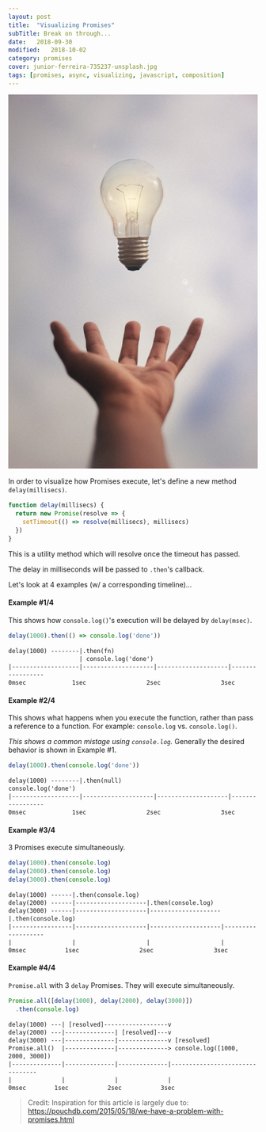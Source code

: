```yaml
---
layout: post
title:  "Visualizing Promises"
subTitle: Break on through...
date:   2018-09-30
modified:   2018-10-02
category: promises
cover: junior-ferreira-735237-unsplash.jpg
tags: [promises, async, visualizing, javascript, composition]
---
```


![credit: junior-ferreira-735237-unsplash.jpg](junior-ferreira-735237-unsplash.jpg)


In order to visualize how Promises execute, let's define a new method `delay(millisecs)`.

```js
function delay(millisecs) {
  return new Promise(resolve => {
    setTimeout(() => resolve(millisecs), millisecs)
  })
}
```

This is a utility method which will resolve once the timeout has passed.

The delay in milliseconds will be passed to `.then`'s callback.

Let's look at 4 examples (w/ a corresponding timeline)...

#### Example #1/4

This shows how `console.log()`'s execution will be delayed by `delay(msec)`.

```js
delay(1000).then(() => console.log('done'))
```

```
delay(1000) --------|.then(fn)
                    | console.log('done')
|-------------------|--------------------|--------------------|-----------------
0msec             1sec                 2sec                 3sec
```

#### Example #2/4

This shows what happens when you execute the function, rather than pass a reference to a function.
For example: `console.log` vs. `console.log()`.

_This shows a common mistage using `console.log`._ Generally the desired behavior is shown in Example #1.

```js
delay(1000).then(console.log('done'))
```

```
delay(1000) --------|.then(null)
console.log('done')
|-------------------|--------------------|--------------------|-----------------
0msec             1sec                 2sec                 3sec
```


#### Example #3/4

3 Promises execute simultaneously.

```js
delay(1000).then(console.log)
delay(2000).then(console.log)
delay(3000).then(console.log)
```

```
delay(1000) ------|.then(console.log)
delay(2000) ------|--------------------|.then(console.log)
delay(3000) ------|--------------------|--------------------|.then(console.log)
|-----------------|--------------------|--------------------|-------------------
|                 |                    |                    |
0msec           1sec                 2sec                 3sec
```

#### Example #4/4

`Promise.all` with 3 `delay` Promises. They will execute simultaneously.

```js
Promise.all([delay(1000), delay(2000), delay(3000)])
  .then(console.log)
```

```
delay(1000) ---| [resolved]------------------v
delay(2000) ---|--------------| [resolved]---v
delay(3000) ---|--------------|--------------v [resolved]
Promise.all()  |--------------|--------------> console.log([1000, 2000, 3000])
|--------------|--------------|--------------|--------------------------------
|              |              |              |
0msec        1sec           2sec           3sec
```



> Credit: Inspiration for this article is largely due to: https://pouchdb.com/2015/05/18/we-have-a-problem-with-promises.html


